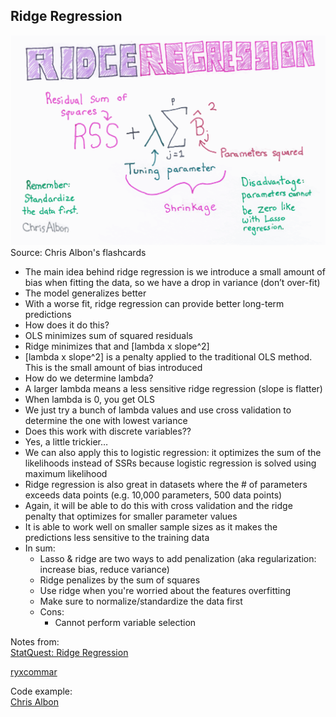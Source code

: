 ## Ridge Regression

![Ridge Regression](/machine-learning/elliot/Ridge_Regression_print.png)
Source: Chris Albon's flashcards

- The main idea behind ridge regression is we introduce a small amount of bias when fitting the data, so we have a drop in variance (don’t over-fit)
- The model generalizes better
-	With a worse fit, ridge regression can provide better long-term predictions
-	How does it do this?
  - OLS minimizes sum of squared residuals
  - Ridge minimizes that and [lambda x slope^2]
  - [lambda x slope^2] is a penalty applied to the traditional OLS method. This is the small amount of bias introduced
-	How do we determine lambda?
  - A larger lambda means a less sensitive ridge regression (slope is flatter)
  - When lambda is 0, you get OLS
  - We just try a bunch of lambda values and use cross validation to determine the one with lowest variance
-	Does this work with discrete variables??
  - Yes, a little trickier…
-	We can also apply this to logistic regression: it optimizes the sum of the likelihoods instead of SSRs because logistic regression is solved using maximum likelihood
-	Ridge regression is also great in datasets where the # of parameters exceeds data points (e.g. 10,000 parameters, 500 data points)
  - Again, it will be able to do this with cross validation and the ridge penalty that optimizes for smaller parameter values
  - It is able to work well on smaller sample sizes as it makes the predictions less sensitive to the training data
- In sum:
    - Lasso & ridge are two ways to add penalization (aka regularization: increase bias, reduce variance)
    - Ridge penalizes by the sum of squares
    - Use ridge when you're worried about the features overfitting
    - Make sure to normalize/standardize the data first
    - Cons:
      - Cannot perform variable selection

Notes from:  
[StatQuest: Ridge Regression]( https://www.youtube.com/watch?v=Q81RR3yKn30)

[ryxcommar](https://ryxcommar.com/2019/09/06/some-things-you-maybe-didnt-know-about-linear-regression/)


Code example:  
[Chris Albon](https://chrisalbon.com/machine_learning/linear_regression/ridge_regression/)
